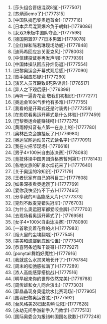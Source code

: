 
1. [莎头组合晋级混双8强]-[1777507]
1. [苏炳添emo了]-[1777315]
1. [中国队摘巴黎奥运首金]-[1777716]
1. [日本乒乓混双爆冷负于朝鲜]-[1778086]
1. [女双3米板中国队夺金]-[1777598]
1. [德国男篮97:77日本男篮]-[1778078]
1. [全红婵和陈若琳现场助威]-[1777848]
1. [迪玛希回应忘关麦克风]-[1778003]
1. [中信建投证券再发声明]-[1777939]
1. [中国体操队回应孙炜伤退]-[1777554]
1. [巴黎奥运会开幕式观后感]-[1777090]
1. [歌手回应质疑]-[1777260]
1. [演艺人员互殴致8死系谣言]-[1776517]
1. [异人之下观后感]-[1776399]
1. [再听一遍青花瓷 敬我们初相识]-[1777277]
1. [奥运会10米气步枪有多难]-[1777755]
1. [我看的是开幕式还是时装秀]-[1777259]
1. [在影院看奥运开幕式是什么体验]-[1777459]
1. [巴黎奥运会能赚钱吗]-[1777375]
1. [黄雨婷抖音有点第一在身上的]-[1777780]
1. [奥林匹克会旗挂反了]-[1776980]
1. [奥运官网运动员花式读名字]-[1777091]
1. [我在火把节现场]-[1776618]
1. [男子4×100米自由泳决赛]-[1778083]
1. [竞技体操中国男团资格赛暂列第1]-[1778143]
1. [各地文旅的矿泉水烟花来了]-[1777640]
1. [关于奥运的冷知识]-[1777179]
1. [王者玩家有自己的科目三]-[1777608]
1. [如果深夜看奥运饿了]-[1777769]
1. [爱你我快坚持不下去]-[1777465]
1. [分享我的AI高能感大片]-[1777373]
1. [克烈不敌麦克错失冠军]-[1776703]
1. [为什么奥运冠军都爱咬金牌]-[1777703]
1. [去现场看奥运开幕式了]-[1776958]
1. [女子4×100米自由泳决赛]-[1778080]
1. [一首歌变着花样的火]-[1777983]
1. [烟火里的尘埃翻唱]-[1777545]
1. [美美和蟑螂到底谁怕谁]-[1777340]
1. [恭喜阿条姐和干饭哥]-[1777927]
1. [ponytail舞蹈好魔性]-[1777916]
1. [我就这么水灵灵地长开了]-[1776784]
1. [周末的松弛感拉满了]-[1777289]
1. [浓人高能感穿搭挑战]-[1777516]
1. [明早起来你的世界依然完美]-[1776788]
1. [周传雄和女儿同台演出]-[1777303]
1. [郭晶晶现身奥运跳水比赛现场]-[1777905]
1. [国羽巴黎奥运首胜]-[1777592]
1. [台风格美28日起影响沈阳]-[1777628]
1. [永劫无间手游新手入门教学]-[1777513]
1. [国际奥委会为报错韩国国名致歉]-[1777248]